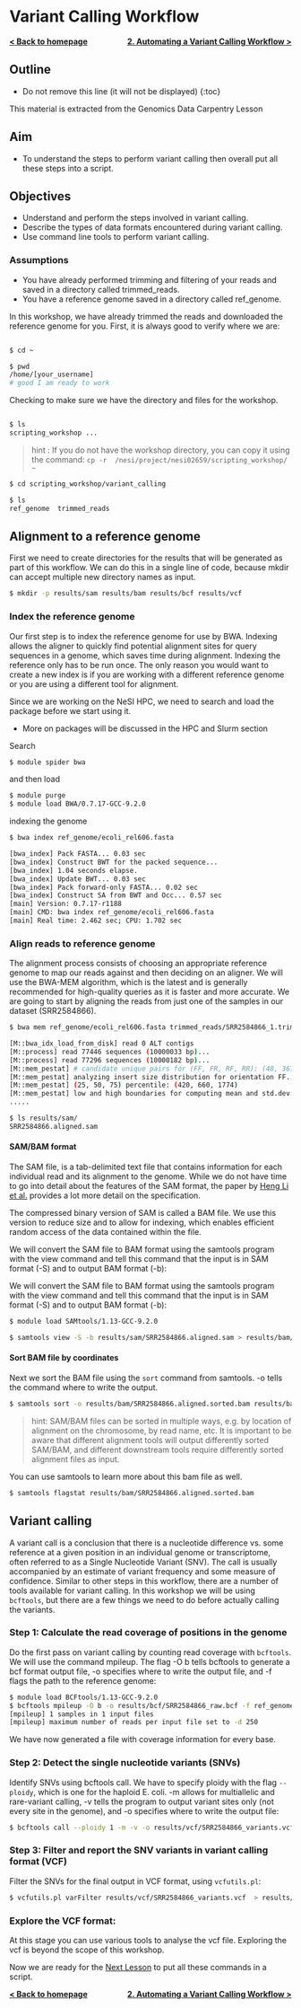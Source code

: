 # Variant Calling Workflow

<p style="text-align:left;">
  <b><a href="https://genomicsaotearoa.github.io/Workshop-Bash_Scripting_And_HPC_Job_Scheduler/">&lt; Back to homepage</a></b> 
  <span style="float:right;">
    <b><a href="https://genomicsaotearoa.github.io/Workshop-Bash_Scripting_And_HPC_Job_Scheduler/workshop_material/2_AutomaticVariantC.html">2. Automating a Variant Calling Workflow &gt;</a></b>
  </span>
</p>

## Outline
* Do not remove this line (it will not be displayed)
{:toc}

This material is extracted from the Genomics Data Carpentry Lesson

## Aim
- To understand the steps to perform variant calling then overall put all these steps into a script.

## Objectives
- Understand and perform the steps involved in variant calling.
- Describe the types of data formats encountered during variant calling.
- Use command line tools to perform variant calling.

### Assumptions
- You have already performed trimming and filtering of your reads and saved in a directory called trimmed_reads.
- You have a reference genome saved in a directory called ref_genome.

In this workshop, we have already trimmed the reads and downloaded the reference genome for you.
First, it is always good to verify where we are:

```bash

$ cd ~

$ pwd
/home/[your_username]
# good I am ready to work

```

Checking to make sure we have the directory and files for the workshop.

```bash

$ ls
scripting_workshop ...

```
>hint : If you do not have the workshop directory, you can copy it using the command: `cp -r  /nesi/project/nesi02659/scripting_workshop/ ~`  

```bash
$ cd scripting_workshop/variant_calling

$ ls
ref_genome  trimmed_reads 
```

## Alignment to a reference genome
First we need to create directories for the results that will be generated as part of this workflow. We can do this in a single line of code, because mkdir can accept multiple new directory names as input.

```bash
$ mkdir -p results/sam results/bam results/bcf results/vcf
```
### Index the reference genome
Our first step is to index the reference genome for use by BWA. Indexing allows the aligner to quickly find potential alignment sites for query sequences in a genome, which saves time during alignment. Indexing the reference only has to be run once. The only reason you would want to create a new index is if you are working with a different reference genome or you are using a different tool for alignment.

Since we are working on the NeSI HPC, we need to search and load the package before we start using it.
- More on packages will be discussed in the HPC and Slurm section

Search
```bash
$ module spider bwa
```

and then load 
```bash
$ module purge
$ module load BWA/0.7.17-GCC-9.2.0
```

indexing the genome
```bash
$ bwa index ref_genome/ecoli_rel606.fasta

[bwa_index] Pack FASTA... 0.03 sec
[bwa_index] Construct BWT for the packed sequence...
[bwa_index] 1.04 seconds elapse.
[bwa_index] Update BWT... 0.03 sec
[bwa_index] Pack forward-only FASTA... 0.02 sec
[bwa_index] Construct SA from BWT and Occ... 0.57 sec
[main] Version: 0.7.17-r1188
[main] CMD: bwa index ref_genome/ecoli_rel606.fasta
[main] Real time: 2.462 sec; CPU: 1.702 sec
```
### Align reads to reference genome
The alignment process consists of choosing an appropriate reference genome to map our reads against and then deciding on an aligner. We will use the BWA-MEM algorithm, which is the latest and is generally recommended for high-quality queries as it is faster and more accurate.
We are going to start by aligning the reads from just one of the samples in our dataset (SRR2584866).

```bash
$ bwa mem ref_genome/ecoli_rel606.fasta trimmed_reads/SRR2584866_1.trim.sub.fastq trimmed_reads/SRR2584866_2.trim.sub.fastq > results/sam/SRR2584866.aligned.sam

[M::bwa_idx_load_from_disk] read 0 ALT contigs
[M::process] read 77446 sequences (10000033 bp)...
[M::process] read 77296 sequences (10000182 bp)...
[M::mem_pestat] # candidate unique pairs for (FF, FR, RF, RR): (48, 36728, 21, 61)
[M::mem_pestat] analyzing insert size distribution for orientation FF...
[M::mem_pestat] (25, 50, 75) percentile: (420, 660, 1774)
[M::mem_pestat] low and high boundaries for computing mean and std.dev: (1, 4482)
.....

$ ls results/sam/
SRR2584866.aligned.sam 
```
#### SAM/BAM format
The SAM file, is a tab-delimited text file that contains information for each individual read and its alignment to the genome. While we do not have time to go into detail about the features of the SAM format, the paper by [Heng Li et al.](https://academic.oup.com/bioinformatics/article/25/16/2078/204688) provides a lot more detail on the specification.

The compressed binary version of SAM is called a BAM file. We use this version to reduce size and to allow for indexing, which enables efficient random access of the data contained within the file.

We will convert the SAM file to BAM format using the samtools program with the view command and tell this command that the input is in SAM format (-S) and to output BAM format (-b):

We will convert the SAM file to BAM format using the samtools program with the view command and tell this command that the input is in SAM format (-S) and to output BAM format (-b):

```bash
$ module load SAMtools/1.13-GCC-9.2.0

$ samtools view -S -b results/sam/SRR2584866.aligned.sam > results/bam/SRR2584866.aligned.bam
```

#### Sort BAM file by coordinates
Next we sort the BAM file using the `sort` command from samtools. -o tells the command where to write the output.

```bash
$ samtools sort -o results/bam/SRR2584866.aligned.sorted.bam results/bam/SRR2584866.aligned.bam
```

> hint: SAM/BAM files can be sorted in multiple ways, e.g. by location of alignment on the chromosome, by read name, etc. It is important to be aware that different alignment tools will output differently sorted SAM/BAM, and different downstream tools require differently sorted alignment files as input.

You can use samtools to learn more about this bam file as well.
```bash
$ samtools flagstat results/bam/SRR2584866.aligned.sorted.bam
```

## Variant calling
A variant call is a conclusion that there is a nucleotide difference vs. some reference at a given position in an individual genome or transcriptome, often referred to as a Single Nucleotide Variant (SNV). The call is usually accompanied by an estimate of variant frequency and some measure of confidence. Similar to other steps in this workflow, there are a number of tools available for variant calling. In this workshop we will be using `bcftools`, but there are a few things we need to do before actually calling the variants.

### Step 1: Calculate the read coverage of positions in the genome
Do the first pass on variant calling by counting read coverage with `bcftools`. We will use the command mpileup. The flag -O b tells bcftools to generate a bcf format output file, -o specifies where to write the output file, and -f flags the path to the reference genome:

```bash
$ module load BCFtools/1.13-GCC-9.2.0
$ bcftools mpileup -O b -o results/bcf/SRR2584866_raw.bcf -f ref_genome/ecoli_rel606.fasta results/bam/SRR2584866.aligned.sorted.bam
[mpileup] 1 samples in 1 input files
[mpileup] maximum number of reads per input file set to -d 250
```
We have now generated a file with coverage information for every base.

### Step 2: Detect the single nucleotide variants (SNVs)
Identify SNVs using bcftools call. We have to specify ploidy with the flag `--ploidy`, which is one for the haploid E. coli. -m allows for multiallelic and rare-variant calling, -v tells the program to output variant sites only (not every site in the genome), and -o specifies where to write the output file:

```bash
$ bcftools call --ploidy 1 -m -v -o results/vcf/SRR2584866_variants.vcf results/bcf/SRR2584866_raw.bcf 
```

### Step 3: Filter and report the SNV variants in variant calling format (VCF)
Filter the SNVs for the final output in VCF format, using `vcfutils.pl`:
```bash
$ vcfutils.pl varFilter results/vcf/SRR2584866_variants.vcf  > results/vcf/SRR2584866_final_variants.vcf
```

### Explore the VCF format:
At this stage you can use various tools to analyse the vcf file. Exploring the vcf is beyond the scope of this workshop.

Now we are ready for the [Next Lesson](../Exercise_2.md) to put all these commands in a script.


<p style="text-align:left;">
  <b><a href="https://genomicsaotearoa.github.io/Workshop-Bash_Scripting_And_HPC_Job_Scheduler/">&lt; Back to homepage</a></b> 
  <span style="float:right;">
    <b><a href="https://genomicsaotearoa.github.io/Workshop-Bash_Scripting_And_HPC_Job_Scheduler/workshop_material/2_AutomaticVariantC.html">2. Automating a Variant Calling Workflow &gt;</a></b>
  </span>
</p>